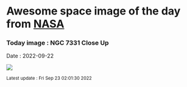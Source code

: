 
# Awesome space image of the day from [NASA](https://api.nasa.gov/)

### Today image : NGC 7331 Close Up

Date : 2022-09-22


![](https://apod.nasa.gov/apod/image/2209/potw1805bc_ngc7331.jpg)

<small>Latest update : Fri Sep 23 02:01:30 2022</small>


